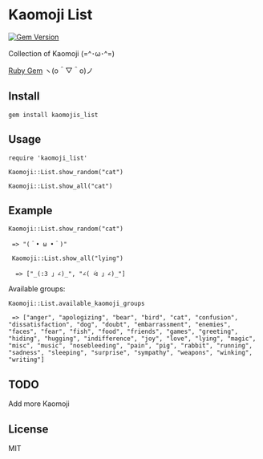 # Kaomoji List

[![Gem Version](https://badge.fury.io/rb/kaomojis_list.svg)](https://badge.fury.io/rb/kaomojis_list)

Collection of Kaomoji (=^･ω･^=)

[Ruby Gem](https://rubygems.org/gems/kaomojis_list) ヽ(o＾▽＾o)ノ

## Install

```
gem install kaomojis_list
```
## Usage

```
require 'kaomoji_list'

Kaomoji::List.show_random("cat")

Kaomoji::List.show_all("cat")
```
## Example
```
Kaomoji::List.show_random("cat")

 => "(＾• ω •＾)"

 Kaomoji::List.show_all("lying")

  => ["_(:3 」∠)_", "∠( ᐛ 」∠)_"]

 ```

Available groups:

```
Kaomoji::List.available_kaomoji_groups

 => ["anger", "apologizing", "bear", "bird", "cat", "confusion", "dissatisfaction", "dog", "doubt", "embarrassment", "enemies", "faces", "fear", "fish", "food", "friends", "games", "greeting", "hiding", "hugging", "indifference", "joy", "love", "lying", "magic", "misc", "music", "nosebleeding", "pain", "pig", "rabbit", "running", "sadness", "sleeping", "surprise", "sympathy", "weapons", "winking", "writing"]

```

## TODO

Add more Kaomoji

## License

MIT
